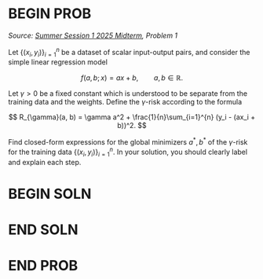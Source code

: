 # BEGIN PROB
<i>Source: [Summer Session 1 2025 Midterm](../ss1-25-midterm/index.html), Problem 1</i>

Let $\{(x_i,y_i)\}_{i=1}^n$ be a dataset of scalar input-output pairs, and consider the simple linear regression model

$$
f(a, b;\, x) = ax + b,\qquad a, b\in\mathbb{R}.
$$

Let $\gamma > 0$ be a fixed constant which is understood to be separate from the training data and the weights. Define the $\gamma$-risk according to the formula

$$
R_{\gamma}(a, b) = \gamma a^2 + \frac{1}{n}\sum_{i=1}^{n} (y_i - (ax_i + b))^2.
$$

Find closed-form expressions for the global minimizers $a^\ast, b^\ast$ of the $\gamma$-risk for the training data $\{(x_i,y_i)\}_{i=1}^n$. In your solution, you should clearly label and explain each step.

# BEGIN SOLN
# END SOLN

# END PROB
